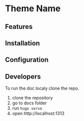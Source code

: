 # Theme Name

## Features

## Installation

## Configuration

## Developers

To run the doc localy clone the repo.

1. clone the repository
2. go to docs folder
3. run ```hugo serve```
4. open http://localhost:1313
